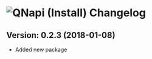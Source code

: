 # ![QNapi (Install) Changelog](https://img.shields.io/badge/QNapi%20(Install)-Package%20Changelog-blue.svg?style=for-the-badge)

## Version: 0.2.3 (2018-01-08)
- Added new package
